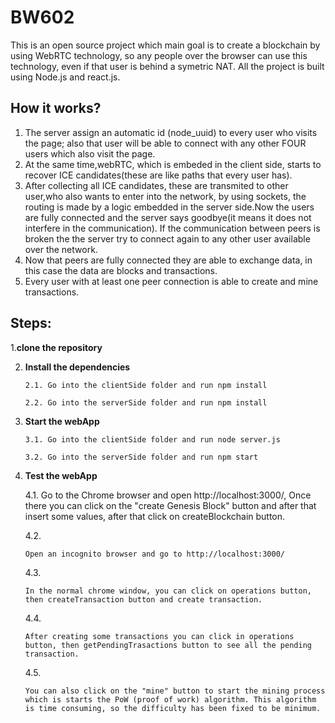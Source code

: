# BW602
This is an open source project which main goal is to create a blockchain by using WebRTC technology, so any people over the browser can use this technology, even if that user is behind a symetric NAT.
All the project is built using Node.js and react.js.

## How it works?
1.  The server assign an automatic id (node_uuid) to every user who visits the page; also that user will be able to connect with any other FOUR users which also visit the page.
2.  At the same time,webRTC, which is embeded in the client side, starts to recover ICE candidates(these are like paths that every user has).
3. After collecting all ICE candidates, these are transmited to other user,who also wants to enter into the network, by using sockets, the routing is made by a logic embedded in the server side.Now the users are fully connected and the server says goodbye(it means it does not interfere in the communication). If the communication between peers is broken the the server try to connect again to any other user available over the network.
4. Now that peers are fully connected they are able to exchange data, in this case the data are blocks and transactions.
5. Every user with at least one peer connection is able to create and mine transactions.


## Steps:

1.**clone the repository**

2. **Install the dependencies**    
    ```
    2.1. Go into the clientSide folder and run npm install
    ```
    ```
    2.2. Go into the serverSide folder and run npm install
    ```

3. **Start the webApp**
    ```
    3.1. Go into the clientSide folder and run node server.js
    ```
    ```
    3.2. Go into the serverSide folder and run npm start
    ```

4. **Test the webApp**

    4.1. Go to the Chrome browser and open http://localhost:3000/, Once there you can click on the "create Genesis Block" button and after that insert some values, after that click on createBlockchain button.
    
    4.2. 
    ```
    Open an incognito browser and go to http://localhost:3000/
    ```
    4.3. 
    ```
    In the normal chrome window, you can click on operations button, then createTransaction button and create transaction.
    ```
    4.4. 
    ```
    After creating some transactions you can click in operations button, then getPendingTrasactions button to see all the pending transaction.
    ```
    4.5. 
    ```
    You can also click on the "mine" button to start the mining process which is starts the PoW (proof of work) algorithm. This algorithm is time consuming, so the difficulty has been fixed to be minimum.
    ```
